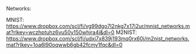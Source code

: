 Networks:

MNIST: https://www.dropbox.com/scl/fi/vg99dgo7l2nkg7x17i2ur/mnist_networks.mat?rlkey=wczhptuhz6vu50y150whjra4i&dl=0
M2NIST: https://www.dropbox.com/scl/fi/udxi7x839j193mq0rx60j/m2nist_networks.mat?rlkey=1oa6l90oqwwb6gb42fcmy1fqc&dl=0
